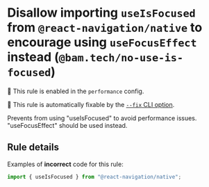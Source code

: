 # Disallow importing `useIsFocused` from `@react-navigation/native` to encourage using `useFocusEffect` instead (`@bam.tech/no-use-is-focused`)

💼 This rule is enabled in the `performance` config.

🔧 This rule is automatically fixable by the [`--fix` CLI option](https://eslint.org/docs/latest/user-guide/command-line-interface#--fix).

<!-- end auto-generated rule header -->

Prevents from using "useIsFocused" to avoid performance issues. "useFocusEffect" should be used instead.

## Rule details

Examples of **incorrect** code for this rule:

```jsx
import { useIsFocused } from "@react-navigation/native";
```
